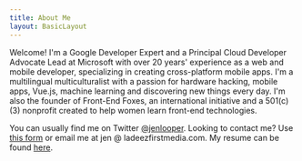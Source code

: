 ```yaml
---
title: About Me
layout: BasicLayout
---
```


Welcome! I'm a Google Developer Expert and a Principal Cloud Developer Advocate Lead at Microsoft with over 20 years' experience as a web and mobile developer, specializing in creating cross-platform mobile apps. I'm a multilingual multiculturalist with a passion for hardware hacking, mobile apps, Vue.js, machine learning and discovering new things every day. I'm also the founder of Front-End Foxes, an international initiative and a 501(c)(3) nonprofit created to help women learn front-end technologies.

You can usually find me on Twitter [@jenlooper](http://twitter.com/jenlooper). Looking to contact me? Use [this form](/sections/contact) or email me at jen @ ladeezfirstmedia.com. My resume can be found [here](/images/jlooper-resume.pdf).
